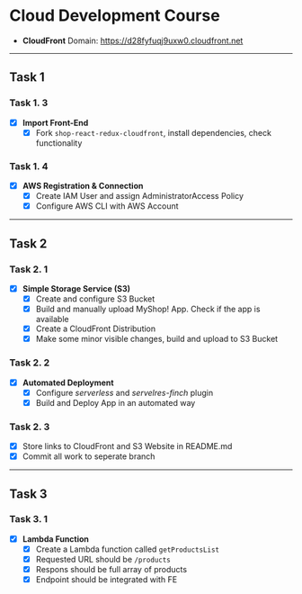 # Cloud Development Course

- **CloudFront** Domain: https://d28fyfuqj9uxw0.cloudfront.net

---

## **Task 1**

### **Task 1. 3**

- [x] **Import Front-End**
  - [x] Fork `shop-react-redux-cloudfront`, install dependencies, check functionality

### **Task 1. 4**

- [x] **AWS Registration & Connection**
  - [x] Create IAM User and assign AdministratorAccess Policy
  - [x] Configure AWS CLI with AWS Account

---

## **Task 2**

### **Task 2. 1**

- [x] **Simple Storage Service (S3)**
  - [x] Create and configure S3 Bucket
  - [x] Build and manually upload MyShop! App. Check if the app is available
  - [x] Create a CloudFront Distribution
  - [x] Make some minor visible changes, build and upload to S3 Bucket

### **Task 2. 2**

- [x] **Automated Deployment**
  - [x] Configure _serverless_ and _servelres-finch_ plugin
  - [x] Build and Deploy App in an automated way

### **Task 2. 3**

- [x] Store links to CloudFront and S3 Website in README.md
- [x] Commit all work to seperate branch

---

## **Task 3**

### **Task 3. 1**

- [x] **Lambda Function**
  - [x] Create a Lambda function called `getProductsList`
  - [x] Requested URL should be `/products`
  - [x] Respons should be full array of products
  - [x] Endpoint should be integrated with FE
